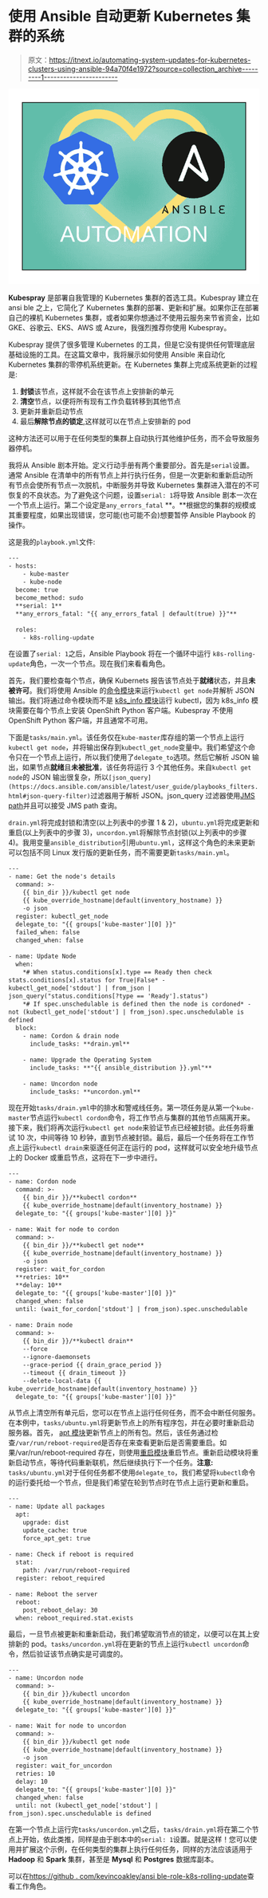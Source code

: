 # 使用 Ansible 自动更新 Kubernetes 集群的系统

> 原文：<https://itnext.io/automating-system-updates-for-kubernetes-clusters-using-ansible-94a70f4e1972?source=collection_archive---------1----------------------->

![](img/84fd52eba37e96536136eb66922f6d94.png)

**Kubespray** 是部署自我管理的 Kubernetes 集群的首选工具。Kubespray 建立在 ansi ble 之上，它简化了 Kubernetes 集群的部署、更新和扩展。如果你正在部署自己的裸机 Kubernetes 集群，或者如果你想通过不使用云服务来节省资金，比如 GKE、谷歌云、EKS、AWS 或 Azure，我强烈推荐你使用 Kubespray。

Kubespray 提供了很多管理 Kubernetes 的工具，但是它没有提供任何管理底层基础设施的工具。在这篇文章中，我将展示如何使用 Ansible 来自动化 Kubernetes 集群的零停机系统更新。在 Kubernetes 集群上完成系统更新的过程是:

1.  **封锁**该节点，这样就不会在该节点上安排新的单元
2.  **清空**节点，以便将所有现有工作负载转移到其他节点
3.  更新并重新启动节点
4.  最后**解除节点的锁定**,这样就可以在节点上安排新的 pod

这种方法还可以用于在任何类型的集群上自动执行其他维护任务，而不会导致服务器停机。

我将从 Ansible 剧本开始。定义行动手册有两个重要部分。首先是`serial`设置。通常 Ansible 在清单中的所有节点上并行执行任务，但是一次更新和重新启动所有节点会使所有节点一次脱机，中断服务并导致 Kubernetes 集群进入潜在的不可恢复的不良状态。为了避免这个问题，设置`serial: 1`将导致 Ansible 剧本一次在一个节点上运行。第二个设定是`any_errors_fatal` **。**根据您的集群的规模或其重要程度，如果出现错误，您可能(也可能不会)想要暂停 Ansible Playbook 的操作。

这是我的`playbook.yml`文件:

```
---
- hosts:
    - kube-master
    - kube-node
  become: true
  become_method: sudo
  **serial: 1**
  **any_errors_fatal: "{{ any_errors_fatal | default(true) }}"**

  roles:
    - k8s-rolling-update
```

在设置了`serial: 1`之后，Ansible Playbook 将在一个循环中运行 `k8s-rolling-update`角色，一次一个节点。现在我们来看看角色。

首先，我们要检查每个节点，确保 Kubernets 报告该节点处于**就绪**状态，并且**未被许可**。我们将使用 Ansible 的[命令模块](https://docs.ansible.com/ansible/latest/modules/command_module.html)来运行`kubectl get node`并解析 JSON 输出。我们将通过命令模块而不是 [k8s_info 模块](https://docs.ansible.com/ansible/latest/modules/k8s_info_module.html)运行 kubectl，因为 k8s_info 模块需要在每个节点上安装 OpenShift Python 客户端。Kubespray 不使用 OpenShift Python 客户端，并且通常不可用。

下面是`tasks/main.yml`。该任务仅在`kube-master`库存组的第一个节点上运行`kubectl get node`，并将输出保存到`kubectl_get_node`变量中。我们希望这个命令只在一个节点上运行，所以我们使用了`delegate_to`选项。然后它解析 JSON 输出，如果节点**就绪**且**未被批准**，该任务将运行 3 个其他任务。来自`kubectl get node`的 JSON 输出很复杂，所以`[json_query](https://docs.ansible.com/ansible/latest/user_guide/playbooks_filters.html#json-query-filter)`过滤器用于解析 JSON。json_query 过滤器使用[JMS path](https://jmespath.org)并且可以接受 JMS path 查询。

`drain.yml`将完成封锁和清空(以上列表中的步骤 1 & 2)，`ubuntu.yml`将完成更新和重启(以上列表中的步骤 3)，`uncordon.yml`将解除节点封锁(以上列表中的步骤 4)。我用变量`ansible_distribution`引用`ubuntu.yml`，这样这个角色的未来更新可以包括不同 Linux 发行版的更新任务，而不需要更新`tasks/main.yml`。

```
---
- name: Get the node's details
  command: >-
    {{ bin_dir }}/kubectl get node
    {{ kube_override_hostname|default(inventory_hostname) }}
    -o json
  register: kubectl_get_node
  delegate_to: "{{ groups['kube-master'][0] }}"
  failed_when: false
  changed_when: false

- name: Update Node
  when:
    *# When status.conditions[x].type == Ready then check stats.conditions[x].status for True|False* - kubectl_get_node['stdout'] | from_json | json_query("status.conditions[?type == 'Ready'].status")
    *# If spec.unschedulable is defined then the node is cordoned* - not (kubectl_get_node['stdout'] | from_json).spec.unschedulable is defined
  block:
    - name: Cordon & drain node
      include_tasks: **drain.yml**

    - name: Upgrade the Operating System
      include_tasks: **"{{ ansible_distribution }}.yml"**

    - name: Uncordon node
      include_tasks: **uncordon.yml**
```

现在开始`tasks/drain.yml`中的排水和警戒线任务。第一项任务是从第一个`kube-master`节点运行`kubectl cordon`命令，将工作节点与集群的其他节点隔离开来。接下来，我们将再次运行`kubectl get node`来验证节点已经被封锁。此任务将重试 10 次，中间等待 10 秒钟，直到节点被封锁。最后，最后一个任务将在工作节点上运行`kubectl drain`来驱逐任何正在运行的 pod，这样就可以安全地升级节点上的 Docker 或重启节点，这将在下一步中进行。

```
---
- name: Cordon node
  command: >-
    {{ bin_dir }}/**kubectl cordon**
    {{ kube_override_hostname|default(inventory_hostname) }}
  delegate_to: "{{ groups['kube-master'][0] }}"

- name: Wait for node to cordon
  command: >-
    {{ bin_dir }}/**kubectl get node**
    {{ kube_override_hostname|default(inventory_hostname) }}
    -o json
  register: wait_for_cordon
  **retries: 10**
  **delay: 10**
  delegate_to: "{{ groups['kube-master'][0] }}"
  changed_when: false
  until: (wait_for_cordon['stdout'] | from_json).spec.unschedulable

- name: Drain node
  command: >-
    {{ bin_dir }}/**kubectl drain**
    --force
    --ignore-daemonsets
    --grace-period {{ drain_grace_period }}
    --timeout {{ drain_timeout }}
    --delete-local-data {{ kube_override_hostname|default(inventory_hostname) }}
  delegate_to: "{{ groups['kube-master'][0] }}"
```

从节点上清空所有单元后，您可以在节点上运行任何任务，而不会中断任何服务。在本例中，`tasks/ubuntu.yml`将更新节点上的所有程序包，并在必要时重新启动服务器。首先， [apt 模块](https://docs.ansible.com/ansible/latest/modules/apt_module.html)更新节点上的所有包。然后，该任务通过检查`/var/run/reboot-required`是否存在来查看更新后是否需要重启。如果/var/run/reboot-required 存在，则使用[重启模块](https://docs.ansible.com/ansible/latest/modules/reboot_module.html)重启节点。重新启动模块将重新启动节点，等待代码重新联机，然后继续执行下一个任务。**注意:** `tasks/ubuntu.yml`对于任何任务都不使用`delegate_to`，我们希望将`kubectl`命令的运行委托给一个节点，但是我们希望在轮到节点时在节点上运行更新和重启。

```
---
- name: Update all packages
  apt:
    upgrade: dist
    update_cache: true
    force_apt_get: true

- name: Check if reboot is required
  stat:
    path: /var/run/reboot-required
  register: reboot_required

- name: Reboot the server
  reboot:
    post_reboot_delay: 30
  when: reboot_required.stat.exists
```

最后，一旦节点被更新和重新启动，我们希望取消节点的锁定，以便可以在其上安排新的 pod。`tasks/uncordon.yml`将在更新的节点上运行`kubectl uncordon`命令，然后验证该节点确实是可调度的。

```
---
- name: Uncordon node
  command: >-
    {{ bin_dir }}/kubectl uncordon
    {{ kube_override_hostname|default(inventory_hostname) }}
  delegate_to: "{{ groups['kube-master'][0] }}"

- name: Wait for node to uncordon
  command: >-
    {{ bin_dir }}/kubectl get node
    {{ kube_override_hostname|default(inventory_hostname) }}
    -o json
  register: wait_for_uncordon
  retries: 10
  delay: 10
  delegate_to: "{{ groups['kube-master'][0] }}"
  changed_when: false
  until: not (kubectl_get_node['stdout'] | from_json).spec.unschedulable is defined
```

在第一个节点上运行完`tasks/uncordon.yml`之后，`tasks/drain.yml`将在第二个节点上开始，依此类推，同样是由于剧本中的`serial: 1`设置。就是这样！您可以使用并扩展这个示例，在任何类型的集群上执行任何任务，同样的方法应该适用于 **Hadoop** 和 **Spark** 集群，甚至是 **Mysql** 和 **Postgres** 数据库副本。

可以在[https://github . com/kevincoakley/ansi ble-role-k8s-rolling-update](https://github.com/kevincoakley/ansible-role-k8s-rolling-update)查看工作角色。
